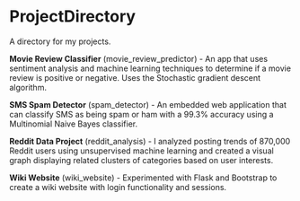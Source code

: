 # ProjectDirectory
A directory for my projects.

**Movie Review Classifier** (movie_review_predictor) - An app that uses sentiment analysis and machine learning techniques to determine if a movie review is positive or negative. Uses the Stochastic gradient descent algorithm.

**SMS Spam Detector** (spam_detector) - An embedded web application that can classify SMS as being spam or ham with a 99.3% accuracy using a Multinomial Naive Bayes classifier.

**Reddit Data Project** (reddit_analysis) - I analyzed posting trends of 870,000 Reddit users using unsupervised machine learning and created a visual graph displaying related clusters of categories based on user interests.

**Wiki Website** (wiki_website) - Experimented with Flask and Bootstrap to create a wiki website with login functionality and sessions.
